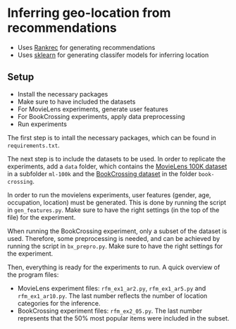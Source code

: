# Inferring geo-location from recommendations
- Uses [Rankrec](https://github.com/etlundquist/rankfm) for generating recommendations
- Uses [sklearn](https://scikit-learn.org/stable/index.html) for generating classifer models for inferring location

## Setup
- Install the necessary packages
- Make sure to have included the datasets
- For MovieLens experiments, generate user features
- For BookCrossing experiments, apply data preprocessing
- Run experiments

The first step is to intall the necessary packages, which can be found in ```requirements.txt```.

The next step is to include the datasets to be used. In order to replicate the experiments, add a ```data``` folder, which contains the [MovieLens 100K dataset](https://grouplens.org/datasets/movielens/100k/) in a subfolder ```ml-100k``` and the [BookCrossing dataset](http://www2.informatik.uni-freiburg.de/~cziegler/BX/) in the folder ```book-crossing```. 

In order to run the movielens experiments, user features (gender, age, occupation, location) must be generated. This is done by running the script in ```gen_features.py```. Make sure to have the right settings (in the top of the file) for the experiment.

When running the BookCrossing experiment, only a subset of the dataset is used. Therefore, some preprocessing is needed, and can be achieved by running the script in ```bx_prepro.py```. Make sure to have the right settings for the experiment.

Then, everything is ready for the experiments to run. A quick overview of the program files:
- MovieLens experiment files: ```rfm_ex1_ar2.py```, ```rfm_ex1_ar5.py``` and ```rfm_ex1_ar10.py```. The last number reflects the number of location categories for the inference.
- BookCrossing experiment files:  ```rfm_ex2_05.py```. The last number represents that the 50% most popular items were included in the subset.


